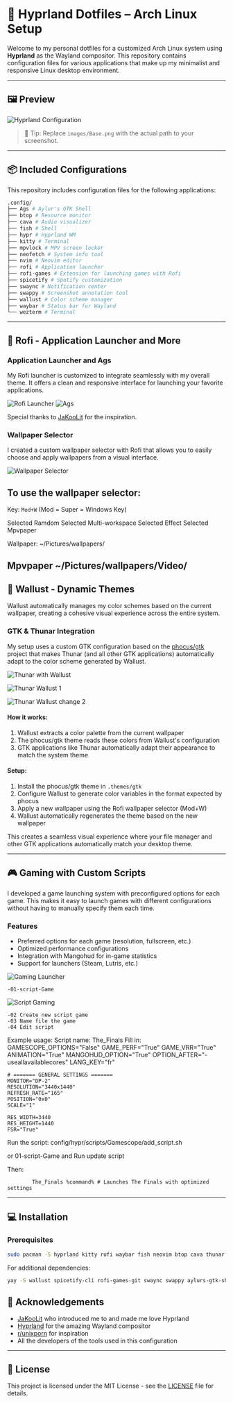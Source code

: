 # 🌿 Hyprland Dotfiles – Arch Linux Setup

Welcome to my personal dotfiles for a customized Arch Linux system using **Hyprland** as the Wayland compositor.
This repository contains configuration files for various applications that make up my minimalist and responsive Linux desktop environment.

---

## 🖼️ Preview
![Hyprland Configuration](images/Base.png)
> 🔧 Tip: Replace `images/Base.png` with the actual path to your screenshot.

---

## 📦 Included Configurations
This repository includes configuration files for the following applications:
```bash
.config/
├── Ags # Aylur's GTK Shell
├── btop # Resource monitor
├── cava # Audio visualizer
├── fish # Shell
├── hypr # Hyprland WM
├── kitty # Terminal
├── mpvlock # MPV screen locker
├── neofetch # System info tool
├── nvim # Neovim editor
├── rofi # Application launcher
├── rofi-games # Extension for launching games with Rofi
├── spicetify # Spotify customization
├── swaync # Notification center
├── swappy # Screenshot annotation tool
├── wallust # Color scheme manager
├── waybar # Status bar for Wayland
└── wezterm # Terminal
```

---

## 🚀 Rofi - Application Launcher and More

### Application Launcher and Ags
My Rofi launcher is customized to integrate seamlessly with my overall theme. It offers a clean and responsive interface for launching your favorite applications.

![Rofi Launcher](image/Launcher.png)
![Ags](image/Ags.png)

Special thanks to [JaKooLit](https://github.com/JaKooLit) for the inspiration.

### Wallpaper Selector
I created a custom wallpaper selector with Rofi that allows you to easily choose and apply wallpapers from a visual interface.

![Wallpaper Selector](image/Rofi_wall.png)

To use the wallpaper selector:
---
 Key: `Mod+W` (Mod = Super = Windows Key)

 Selected Ramdom
 Selected Multi-workspace
 Selected Effect
 Selected Mpvpaper

Wallpaper:
 ~/Pictures/wallpapers/

Mpvpaper
~/Pictures/wallpapers/Video/
---

## 🎨 Wallust - Dynamic Themes

Wallust automatically manages my color schemes based on the current wallpaper, creating a cohesive visual experience across the entire system.

### GTK & Thunar Integration
My setup uses a custom GTK configuration based on the [phocus/gtk](https://github.com/phocus/gtk) project that makes Thunar (and all other GTK applications) automatically adapt to the color scheme generated by Wallust.

![Thunar with Wallust](image/Wallst_gtk.png)

![Thunar Wallust 1](image/Wall-1.png)

![Thunar Wallust change 2](image/Wall-2.png)

#### How it works:
1. Wallust extracts a color palette from the current wallpaper
2. The phocus/gtk theme reads these colors from Wallust's configuration
3. GTK applications like Thunar automatically adapt their appearance to match the system theme

#### Setup:
1. Install the phocus/gtk theme in `.themes/gtk`
2. Configure Wallust to generate color variables in the format expected by phocus
3. Apply a new wallpaper using the Rofi wallpaper selector (Mod+W)
4. Wallust automatically regenerates the theme based on the new wallpaper

This creates a seamless visual experience where your file manager and other GTK applications automatically match your desktop theme.

---

## 🎮 Gaming with Custom Scripts

I developed a game launching system with preconfigured options for each game. This makes it easy to launch games with different configurations without having to manually specify them each time.

### Features
- Preferred options for each game (resolution, fullscreen, etc.)
- Optimized performance configurations
- Integration with Mangohud for in-game statistics
- Support for launchers (Steam, Lutris, etc.)

![Gaming Launcher](image/Rofi_game.png) 

    -01-script-Game

![Script Gaming](image/Script_game_edit.png) 

    -02 Create new script game
    -03 Name file the game
    -04 Edit script

Example usage:
Script name: The_Finals
Fill in:
    GAMESCOPE_OPTIONS="False"
    GAME_PERF="True"
    GAME_VRR="True"
    ANIMATION="True"
    MANGOHUD_OPTION="True"
    OPTION_AFTER="-useallavailablecores"
    LANG_KEY="fr"

    # ======= GENERAL SETTINGS =======
    MONITOR="DP-2"
    RESOLUTION="3440x1440"
    REFRESH_RATE="165"
    POSITION="0x0"
    SCALE="1"

    RES_WIDTH=3440
    RES_HEIGHT=1440
    FSR="True"

Run the script: config/hypr/scripts/Gamescope/add_script.sh

or 01-script-Game and Run update script 

Then:

```Steam launch option
        The_Finals %command% # Launches The Finals with optimized settings
```

---

## 💻 Installation

### Prerequisites
```bash
sudo pacman -S hyprland kitty rofi waybar fish neovim btop cava thunar
```

For additional dependencies:
```bash
yay -S wallust spicetify-cli rofi-games-git swaync swappy aylurs-gtk-shell-git
```


## 🙏 Acknowledgements
- [JaKooLit](https://github.com/JaKooLit) who introduced me to and made me love Hyprland
- [Hyprland](https://github.com/hyprwm/Hyprland) for the amazing Wayland compositor
- [r/unixporn](https://reddit.com/r/unixporn) for inspiration
- All the developers of the tools used in this configuration

---

## 📜 License
This project is licensed under the MIT License - see the [LICENSE](LICENSE) file for details.